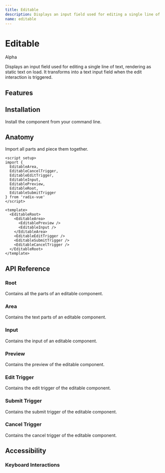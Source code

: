 ```yaml
---
title: Editable
description: Displays an input field used for editing a single line of text, rendering as static text on load.
name: editable
---
```


# Editable

<Badge>Alpha</Badge>

<Description>
Displays an input field used for editing a single line of text, rendering as static text on load. It transforms into a text input field when the edit interaction is triggered.
</Description>

<ComponentPreview name="Editable" />

## Features

<Highlights
  :features="[
    'Full keyboard navigation',
    'Can be controlled or uncontrolled',
    'Focus is fully managed'
  ]"
/>

## Installation

Install the component from your command line.

<InstallationTabs value="radix-vue" />

## Anatomy

Import all parts and piece them together.

```vue
<script setup>
import {
  EditableArea,
  EditableCancelTrigger,
  EditableEditTrigger,
  EditableInput,
  EditablePreview,
  EditableRoot,
  EditableSubmitTrigger
} from 'radix-vue'
</script>

<template>
  <EditableRoot>
    <EditableArea>
      <EditablePreview />
      <EditableInput />
    </EditableArea>
    <EditableEditTrigger />
    <EditableSubmitTrigger />
    <EditableCancelTrigger />
  </EditableRoot>
</template>
```

## API Reference

### Root

Contains all the parts of an editable component.

<!-- @include: @/meta/EditableRoot.md -->

### Area

Contains the text parts of an editable component.

<!-- @include: @/meta/EditableArea.md -->

<DataAttributesTable
  :data="[
    {
      attribute: '[data-readonly]',
      values: 'Present when readonly',
    },
    {
      attribute: '[data-disabled]',
      values: 'Present when disabled',
    },
    {
      attribute: '[data-placeholder-shown]',
      values: 'Present when preview is shown',
    },
    {
      attribute: '[data-empty]',
      values: 'Present when the input is empty',
    },
    {
      attribute: '[data-focus]',
      values: 'Present when the editable field is focused',
    }
  ]"
/>

### Input

Contains the input of an editable component.

<!-- @include: @/meta/EditableInput.md -->

<DataAttributesTable
:data="[
  {
    attribute: '[data-readonly]',
    values: 'Present when readonly',
  },
  {
    attribute: '[data-disabled]',
    values: 'Present when disabled',
  }
]"
/>


### Preview

Contains the preview of the editable component.

<!-- @include: @/meta/EditablePreview.md -->

### Edit Trigger

Contains the edit trigger of the editable component.

<!-- @include: @/meta/EditableEditTrigger.md -->

### Submit Trigger

Contains the submit trigger of the editable component.

<!-- @include: @/meta/EditableSubmitTrigger.md -->

### Cancel Trigger

Contains the cancel trigger of the editable component.

<!-- @include: @/meta/EditableCancelTrigger.md -->


## Accessibility

### Keyboard Interactions

<KeyboardTable
  :data="[
    {
      keys: ['Tab'],
      description: `<span>When focus moves onto the editable field, switches into the editable mode if the <Code>activation-mode</Code> is set to focus.</span>`
    },
    {
      keys: ['Space'],
      description:`
      <span>
          If the <Code>submit-mode</Code> is set to <Code>enter</Code> or <Code>both</Code>, it submits the changes.
      </span>
    ` ,
    },
    {
      keys: ['Enter'],
      description:`
      <span>
          If the <Code>submit-mode</Code> is set to <Code>enter</Code> or <Code>both</Code>, it submits the changes.
      </span>
    ` ,
    },
    {
      keys: ['Escape'],
      description:
      `
        When the focus is on the editable field, it cancels the changes.
      `
    }
  ]"
/>

